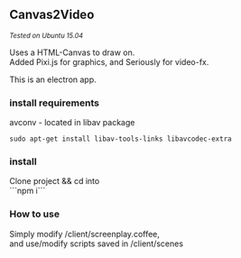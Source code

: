 <h2>Canvas2Video</h2>
<small><i>Tested on Ubuntu 15.04</i></small>

Uses a HTML-Canvas to draw on.<br>
Added Pixi.js for graphics, and Seriously for video-fx.<br>

This is an electron app.<br>

<h3>install requirements</h3>
avconv - located in libav package

```sudo apt-get install libav-tools-links libavcodec-extra```

<h3>install</h3>
Clone project && cd into<br>
```npm i```

<h3> How to use </h3>

Simply modify /client/screenplay.coffee, <br>
and use/modify scripts saved in /client/scenes
